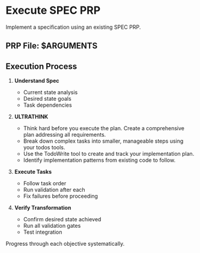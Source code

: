 # Execute SPEC PRP

Implement a specification using an existing SPEC PRP.

## PRP File: $ARGUMENTS

## Execution Process

1. **Understand Spec**
   - Current state analysis
   - Desired state goals
   - Task dependencies

2. **ULTRATHINK**
   - Think hard before you execute the plan. Create a comprehensive plan addressing all requirements.
   - Break down complex tasks into smaller, manageable steps using your todos tools.
   - Use the TodoWrite tool to create and track your implementation plan.
   - Identify implementation patterns from existing code to follow.

3. **Execute Tasks**
   - Follow task order
   - Run validation after each
   - Fix failures before proceeding

4. **Verify Transformation**
   - Confirm desired state achieved
   - Run all validation gates
   - Test integration

Progress through each objective systematically.
